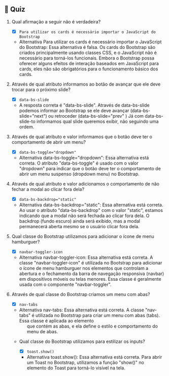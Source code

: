 ## 📝 Quiz

1. Qual afirmação a seguir não é verdadeira?

   - [x] `Para utilizar os cards é necessário importar o JavaScript do Bootstrap`

   - Alternativa Para utilizar os cards é necessário importar o JavaScript do Bootstrap: Essa alternativa é falsa. Os cards do Bootstrap são criados principalmente usando classes CSS, e o JavaScript não é necessário para torná-los funcionais. Embora o Bootstrap possa oferecer alguns efeitos de interação baseados em JavaScript para cards, eles não são obrigatórios para o funcionamento básico dos cards.

2. Através de qual atributo informamos ao botão de avançar que ele deve trocar para o próximo slide?

   - [x] `data-bs-slide`

   - A resposta correta é "data-bs-slide". Através de data-bs-slide podemos informar ao Bootstrap se ele deve avançar (data-bs-slide="next") ou retroceder (data-bs-slide="prev" ) Já com data-bs-slide-to informamos qual slide queremos exibir, não seguindo uma ordem.

3. Através de qual atributo e valor informamos que o botão deve ter o comportamento de abrir um menu?

   - [x] `data-bs-toggle="dropdown"`

   - Alternativa data-bs-toggle="dropdown": Essa alternativa está correta. O atributo "data-bs-toggle" é usado com o valor "dropdown" para indicar que o botão deve ter o comportamento de abrir um menu suspenso (dropdown menu) no Bootstrap.

4. Através de qual atributo e valor adicionamos o comportamento de não fechar a modal ao clicar fora dela?

   - [x] `data-bs-backdrop="static"`

   - Alternativa data-bs-backdrop="static": Essa alternativa está correta. Ao usar o atributo "data-bs-backdrop" com o valor "static", estamos indicando que a modal não será fechada ao clicar fora dela. O backdrop (fundo escuro) ainda será exibido, mas a modal permanecerá aberta mesmo se o usuário clicar fora dela.

5. Qual classe do Bootstrap utilizamos para adicionar o ícone de menu hamburguer?

   - [x] `navbar-toggler-icon`

   - Alternativa navbar-toggler-icon: Essa alternativa está correta. A classe "navbar-toggler-icon" é utilizada no Bootstrap para adicionar o ícone de menu hamburguer nos elementos que controlam a abertura e o fechamento da barra de navegação responsiva (navbar) em dispositivos móveis ou telas menores. Essa classe é geralmente usada com o componente "navbar-toggler".

6. Através de qual classe do Bootstrap criamos um menu com abas?

   - [x] `nav-tabs`

   - Alternativa nav-tabs: Essa alternativa está correta. A classe "nav-tabs" é utilizada no Bootstrap para criar um menu com abas (tabs). Essa classe é aplicada ao elemento <ul> que contém as abas, e ela define o estilo e comportamento do menu de abas.

7. Qual classe do Bootstrap utilizamos para estilizar os inputs?

   - [x] `toast.show()`

   - Alternativa toast.show(): Essa alternativa está correta. Para abrir um Toast no Bootstrap, utilizamos a função "show()" no elemento do Toast para torná-lo visível na tela.
